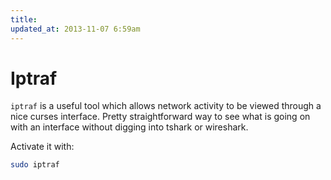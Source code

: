 ```yaml
---
title:
updated_at: 2013-11-07 6:59am
---
```


# Iptraf

`iptraf` is a useful tool which allows network activity to be viewed through a
nice curses interface. Pretty straightforward way to see what is going on with
an interface without digging into tshark or wireshark. 

Activate it with:

```sh
sudo iptraf
```
